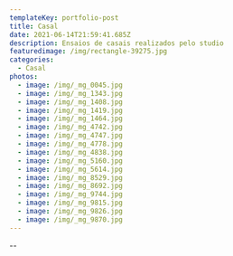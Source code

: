 ```yaml
---
templateKey: portfolio-post
title: Casal
date: 2021-06-14T21:59:41.685Z
description: Ensaios de casais realizados pelo studio
featuredimage: /img/rectangle-39275.jpg
categories:
  - Casal
photos:
  - image: /img/_mg_0045.jpg
  - image: /img/_mg_1343.jpg
  - image: /img/_mg_1408.jpg
  - image: /img/_mg_1419.jpg
  - image: /img/_mg_1464.jpg
  - image: /img/_mg_4742.jpg
  - image: /img/_mg_4747.jpg
  - image: /img/_mg_4778.jpg
  - image: /img/_mg_4838.jpg
  - image: /img/_mg_5160.jpg
  - image: /img/_mg_5614.jpg
  - image: /img/_mg_8529.jpg
  - image: /img/_mg_8692.jpg
  - image: /img/_mg_9744.jpg
  - image: /img/_mg_9815.jpg
  - image: /img/_mg_9826.jpg
  - image: /img/_mg_9870.jpg
---
```

\--